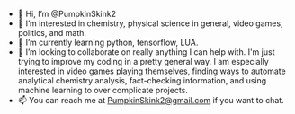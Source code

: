 - 👋 Hi, I’m @PumpkinSkink2
- 👀 I’m interested in chemistry, physical science in general, video games, politics, and math.
- 🌱 I’m currently learning python, tensorflow, LUA.
- 💞️ I’m looking to collaborate on really anything I can help with. I'm just trying to improve my coding in a pretty general way. I am especially interested in video games playing themselves, finding ways to automate analytical chemistry analysis, fact-checking information, and using machine learning to over complicate projects. 
- 📫 You can reach me at PumpkinSkink2@gmail.com if you want to chat.

<!---
PumpkinSkink2/PumpkinSkink2 is a ✨ special ✨ repository because its `README.md` (this file) appears on your GitHub profile.
You can click the Preview link to take a look at your changes.
--->
